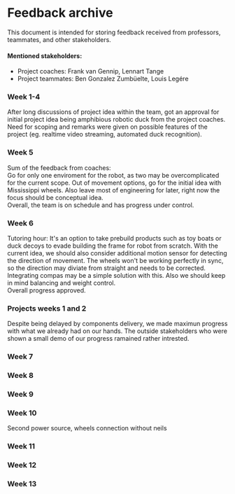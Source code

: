 # Feedback archive
This document is intended for storing feedback received from professors, teammates, and other stakeholders. 

#### Mentioned stakeholders:
- Project coaches: Frank van Gennip, Lennart Tange
- Project teammates: Ben Gonzalez Zumbüelte, Louis Legére

### Week 1-4
After long discussions  of project idea within the team, got an approval for initial project idea being amphibious robotic duck from the project coaches. Need for scoping and remarks were given on possible features of the project (eg. realtime video streaming, automated duck recognition).

### Week 5
Sum of the feedback from coaches: <br>
Go for only one enviroment for the robot, as two may be overcomplicated for the current scope. Out of movement options, go for the initial idea with Mississippi wheels. Also leave most of engineering for later, right now the focus should be conceptual idea. <br>
Overall, the team is on schedule and has progress under control.

### Week 6
Tutoring hour:
It's an option to take prebuild products such as toy boats or duck decoys to evade building the frame for robot from scratch. 
With the current idea, we should also consider additional motion sensor for detecting the direction of movement. The wheels won't be working perfectly in sync, so the direction may diviate from straight and needs to be corrected. Integrating compas may be a simple solution with this. Also we should keep in mind balancing and weight control. <br> 
Overall progress approved.

### Projects weeks 1 and 2
Despite being delayed by components delivery, we made maximun progress with what we already had on our hands. The outside stakeholders who were shown a small demo of our progress ramained rather intrested.

### Week 7


### Week 8


### Week 9


### Week 10
Second power source, wheels connection without neils

### Week 11

### Week 12

### Week 13